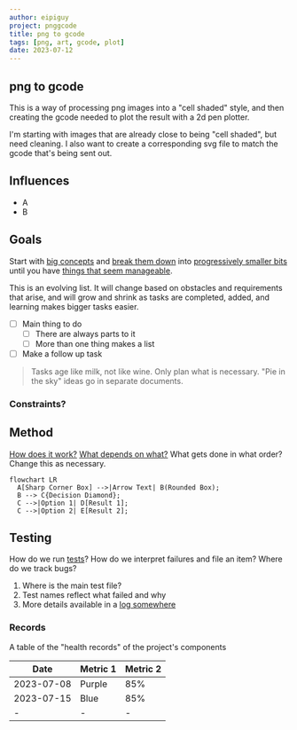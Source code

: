 ```yaml
---
author: eipiguy
project: pnggcode
title: png to gcode
tags: [png, art, gcode, plot]
date: 2023-07-12
---
```


## png to gcode

This is a way of processing png images into a "cell shaded" style, and then creating the gcode needed to plot the result with a 2d pen plotter.

I'm starting with images that are already close to being "cell shaded", but need cleaning. I also want to create a corresponding svg file to match the gcode that's being sent out.

## Influences

- A
- B

## Goals

Start with [big concepts](#summary) and [break them down](#influences) into [progressively smaller bits](#distinctions) until you have [things that seem manageable](#goals).

This is an evolving list. It will change based on obstacles and requirements that arise, and will grow and shrink as tasks are completed, added, and learning makes bigger tasks easier.

- [ ] Main thing to do
  - [ ] There are always parts to it
  - [ ] More than one thing makes a list
- [ ] Make a follow up task

> Tasks age like milk, not like wine. Only plan what is necessary. "Pie in the sky" ideas go in separate documents.

### Constraints?

## Method

[How does it work?](#goals) [What depends on what?](#constraints) What gets done in what order? Change this as necessary.

```mermaid
flowchart LR
  A[Sharp Corner Box] -->|Arrow Text| B(Rounded Box);
  B --> C{Decision Diamond};
  C -->|Option 1| D[Result 1];
  C -->|Option 2| E[Result 2];
```

## Testing

How do we run [tests](#testing)? How do we interpret failures and file an item? Where do we track bugs?

1. Where is the main test file?
2. Test names reflect what failed and why
3. More details available in a [log somewhere](#records)

### Records

A table of the "health records" of the project's components

|Date         |Metric 1 | Metric 2  |
|-            |-        |-          |
|2023-07-08   |Purple   |85%        |
|2023-07-15   |Blue     |85%        |
|-            |-        |-          |
